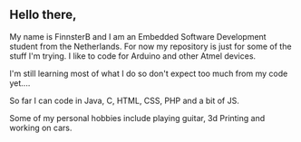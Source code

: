 ## Hello there, 
My name is FinnsterB and I am an Embedded Software Development
student from the Netherlands. For now my repository is just
for some of the stuff I'm trying. I like to code for Arduino
and other Atmel devices. 

I'm still learning most of what I do so don't expect too much 
from my code yet....

So far I can code in Java, C, HTML, CSS, PHP and a bit of JS.

Some of my personal hobbies include playing guitar, 3d Printing
and working on cars. 
